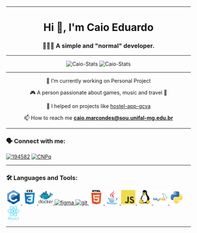 <!---
**caioreius/caioreius** is a ✨ _special_ ✨ repository because its `README.md` (this file) appears on your GitHub profile.
You can click the Preview link to take a look at your changes.
--->
*******

  <h1 align="center">Hi 👋, I'm Caio Eduardo</h1>

<h3 align="center">👨🏻‍💻 A simple and "normal" developer.</h3>

*******

<div align="center">
  <img height="180em" src="https://github-readme-stats.vercel.app/api?username=caioreius&theme=dracula&count_private=true&show_icons=true&title_color=00A3Fa" alt="Caio-Stats">
  <img height="180em" src="https://github-readme-stats.vercel.app/api/top-langs/?username=caioreius&layout=compact&theme=dracula&count_private=true&title_color=00A3FF" alt="Caio-Stats">
<div/>

*******
  
 🔭 I’m currently working on Personal Project

 🎮 A person passionate about games, music and travel 🛫

 👯 I helped on projects like [hostel-app-gcva](https://github.com/caioreius/hostel-app-gcva)

 📫 How to reach me **caio.marcondes@sou.unifal-mg.edu.br**

*******
  
<h3 align="left">🗣️ Connect with me:</h3>
<p align="left"> <a href="https://replit.com/@CaioEduardo3" target="_blank"> <img align="center" src="https://play-lh.googleusercontent.com/baV9RL2D0iV8JkTtCzSxeLf6XxCJMWQYbyXMqyQfc0OQGtjkCyUenUbLb5tefYfMxfU=w240-h480-rw" alt="194582" height="30" width="40" /></a>
<a href="http://lattes.cnpq.br/8351129539435330" target="blank"> <img align="center" src="https://www.google.com/url?sa=i&url=http%3A%2F%2Fsites.uem.br%2Fpalafito%2Fdownloads%2Flogos%2Fcnpq%2Fimage_view_fullscreen&psig=AOvVaw101saHyZA0O-D_qSzalKp3&ust=1681926925050000&source=images&cd=vfe&ved=0CBEQjRxqFwoTCNjW8ZiAtP4CFQAAAAAdAAAAABAE" alt="CNPq" height="30" width="40" /></a>
</p>

*******
  
<h3 align="left">🛠️ Languages and Tools:</h3>
<p align="left"> <a href="https://www.cprogramming.com/" target="_blank" rel="noreferrer"> <img src="https://raw.githubusercontent.com/devicons/devicon/master/icons/c/c-original.svg" alt="c" width="40" height="40"/> </a> <a href="https://www.w3schools.com/css/" target="_blank" rel="noreferrer"> <img src="https://raw.githubusercontent.com/devicons/devicon/master/icons/css3/css3-original-wordmark.svg" alt="css3" width="40" height="40"/> </a> <a href="https://www.docker.com/" target="_blank" rel="noreferrer"> <img src="https://raw.githubusercontent.com/devicons/devicon/master/icons/docker/docker-original-wordmark.svg" alt="docker" width="40" height="40"/> </a> <a href="https://www.figma.com/" target="_blank" rel="noreferrer"> <img src="https://www.vectorlogo.zone/logos/figma/figma-icon.svg" alt="figma" width="40" height="40"/> </a> <a href="https://git-scm.com/" target="_blank" rel="noreferrer"> <img src="https://www.vectorlogo.zone/logos/git-scm/git-scm-icon.svg" alt="git" width="40" height="40"/> </a> <a href="https://www.w3.org/html/" target="_blank" rel="noreferrer"> <img src="https://raw.githubusercontent.com/devicons/devicon/master/icons/html5/html5-original-wordmark.svg" alt="html5" width="40" height="40"/> </a> <a href="https://www.java.com" target="_blank" rel="noreferrer"> <img src="https://raw.githubusercontent.com/devicons/devicon/master/icons/java/java-original.svg" alt="java" width="40" height="40"/> </a> <a href="https://developer.mozilla.org/en-US/docs/Web/JavaScript" target="_blank" rel="noreferrer"> <img src="https://raw.githubusercontent.com/devicons/devicon/master/icons/javascript/javascript-original.svg" alt="javascript" width="40" height="40"/> </a> <a href="https://www.linux.org/" target="_blank" rel="noreferrer"> <img src="https://raw.githubusercontent.com/devicons/devicon/master/icons/linux/linux-original.svg" alt="linux" width="40" height="40"/> </a> <a href="https://www.mysql.com/" target="_blank" rel="noreferrer"> <img src="https://raw.githubusercontent.com/devicons/devicon/master/icons/mysql/mysql-original-wordmark.svg" alt="mysql" width="40" height="40"/> </a> <a href="https://www.python.org" target="_blank" rel="noreferrer"> <img src="https://raw.githubusercontent.com/devicons/devicon/master/icons/python/python-original.svg" alt="python" width="40" height="40"/> </a> <a href="https://reactjs.org/" target="_blank" rel="noreferrer"> <img src="https://raw.githubusercontent.com/devicons/devicon/master/icons/react/react-original-wordmark.svg" alt="react" width="40" height="40"/> </a> 
</p>

*******
